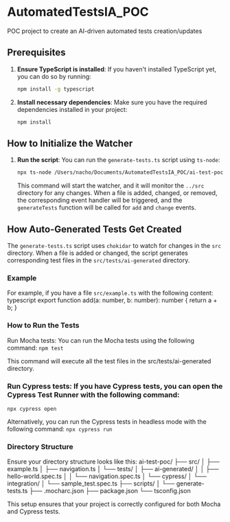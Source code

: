 
# AutomatedTestsIA_POC
POC project to create an AI-driven automated tests creation/updates

## Prerequisites

1. **Ensure TypeScript is installed**:
    If you haven't installed TypeScript yet, you can do so by running:
    ```bash
    npm install -g typescript
    ```

2. **Install necessary dependencies**:
    Make sure you have the required dependencies installed in your project:
    ```bash
    npm install
    ```

## How to Initialize the Watcher

1. **Run the script**:
    You can run the `generate-tests.ts` script using `ts-node`:
    ```bash
    npx ts-node /Users/nacho/Documents/AutomatedTestsIA_POC/ai-test-poc/scripts/generate-tests.ts
    ```

    This command will start the watcher, and it will monitor the `../src` directory for any changes. When a file is added, changed, or removed, the corresponding event handler will be triggered, and the `generateTests` function will be called for `add` and `change` events.

## How Auto-Generated Tests Get Created

The `generate-tests.ts` script uses `chokidar` to watch for changes in the `src` directory. When a file is added or changed, the script generates corresponding test files in the `src/tests/ai-generated` directory.

### Example

For example, if you have a file `src/example.ts` with the following content:
typescript
export function add(a: number, b: number): number {
    return a + b;
}

### How to Run the Tests
Run Mocha tests: You can run the Mocha tests using the following command:
```npm test```

This command will execute all the test files in the src/tests/ai-generated directory.

### Run Cypress tests: If you have Cypress tests, you can open the Cypress Test Runner with the following command:
```npx cypress open```

Alternatively, you can run the Cypress tests in headless mode with the following command:
```npx cypress run```

### Directory Structure
Ensure your directory structure looks like this:
ai-test-poc/
├── src/
│   ├── example.ts
│   ├── navigation.ts
│   └── tests/
│       ├── ai-generated/
│       │   ├── hello-world.spec.ts
│       │   └── navigation.spec.ts
│       └── cypress/
│           └── integration/
│               └── sample_test.spec.ts
├── scripts/
│   └── generate-tests.ts
├── .mocharc.json
├── package.json
└── tsconfig.json

This setup ensures that your project is correctly configured for both Mocha and Cypress tests.

